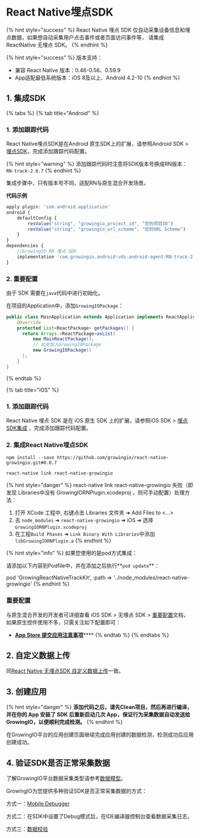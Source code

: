 # React Native埋点SDK

{% hint style="success" %}
React Native 埋点 SDK 仅自动采集设备信息和埋点数据，如果想自动采集用户点击事件或者页面访问事件等， 请集成 ReactNative 无埋点 SDK。
{% endhint %}

{% hint style="success" %}
版本支持：

* 兼容 React Native 版本：0.46-0.56、0.59.9
* App适配最低系统版本：iOS 8及以上、Android 4.2-10
{% endhint %}

## 1. 集成SDK

{% tabs %}
{% tab title="Android" %}
### 1. 添加跟踪代码

React Native埋点SDK是在Android 原生SDK上的扩展，请参照Android SDK &gt; [埋点SDK](../android-sdk/manunl-android-sdk.md)，完成添加跟踪代码配置。

{% hint style="warning" %}
添加跟踪代码时注意将SDK版本号换成RN版本： `RN-track-2.8.7`
{% endhint %}

集成步骤中，只有版本号不同，适配RN与原生混合开发场景。

**代码示例**

```javascript
apply plugin: 'com.android.application'
android {
    defaultConfig {
        resValue("string", "growingio_project_id", "您的项目ID")
        resValue("string", "growingio_url_scheme", "您的URL Scheme")
    }
}
dependencies {
    //GrowingIO RN 埋点 SDK
    implementation 'com.growingio.android:vds-android-agent:RN-track-2.8.2@aar'
}
```

### 2. 重要配置

由于 SDK 需要在`java`代码中进行初始化。

在项目的Application中，添加`GrowingIOPackage`：

```java
public class MainApplication extends Application implements ReactApplication {
    @Override
    protected List<ReactPackage> getPackages() {
      return Arrays.<ReactPackage>asList(
          new MainReactPackage(), 
          // 此处加入GrowingIOPackage
          new GrowingIOPackage()
      );
    }
}
```
{% endtab %}

{% tab title="iOS" %}
### 1. 添加跟踪代码

React Native 埋点 SDK 是在 iOS 原生 SDK 上的扩展，请参照iOS SDK &gt; [埋点 SDK集成](../ios-sdk/manunl-ios-sdk.md) ，完成添加跟踪代码配置。

### 2. 集成React Native埋点SDK

```text
npm install --save https://github.com/growingio/react-native-growingio.git#0.0.7
```

```text
react-native link react-native-growingio
```

{% hint style="danger" %}
react-native link react-native-growingio 失败（即发现 Libraries中没有 GrowingIORNPlugin.xcodeproj ，则可手动配置）处理方法：

1. 打开 XCode 工程中, 右键点击 Libraries 文件夹 ➜ Add Files to &lt;...&gt;
2. 去 `node_modules` ➜ `react-native-growingio` ➜ iOS ➜ 选择 `GrowingIORNPlugin.xcodeproj`
3. 在工程`Build Phases` ➜ `Link Binary With Libraries`中添加`libGrowingIORNPlugin.a`
{% endhint %}

{% hint style="info" %}
如果您使用的是pod方式集成：

请添加以下内容到Podfile中，并在添加之后执行**`pod update`**：

pod 'GrowingReactNativeTrackKit', :path =&gt; '../node\_modules/react-native-growingio'
{% endhint %}

### 重要配置

与原生混合开发的开发者可详细查看 iOS SDK &gt; 无埋点 SDK &gt; [重要配置](../ios-sdk/auto-ios-sdk.md#fu-lu-1-zhong-yao-pei-zhi)文档，如果原生控件使用不多，只需关注如下配置即可：

* **​**[**App Store 提交应用注意事项**](../ios-sdk/auto-ios-sdk.md#app-store-ti-jiao-ying-yong-zhu-yi-shi-xiang)\*\*\*\*
{% endtab %}
{% endtabs %}

## 2. 自定义数据上传

同[React Native 无埋点SDK 自定义数据上传](rn-autosdk.md#4-zi-ding-yi-shu-ju-shang-chuan)一致。

## 3. 创建应用

{% hint style="danger" %}
**添加代码之后，请先Clean项目，然后再进行编译，并在你的 App 安装了 SDK 后重新启动几次 App，保证行为采集数据自动发送给 GrowingIO，以便顺利完成检测。**
{% endhint %}

在GrowingIO平台的应用创建页面继续完成应用创建的数据检测，检测成功后应用创建成功。

## 4. 验证SDK是否正常采集数据 <a id="5-yan-zheng-sdk-shi-fou-zheng-chang-cai-ji-shu-ju"></a>

了解GrowingIO平台数据采集类型请参考[数据模型](../../../introduction/datamodel/)。

GrowingIO为您提供多种验证SDK是否正常采集数据的方式：

方式一：[Mobile Debugger​​](../../debugging/mobile-debugger.md)

方式二：在SDK中设置了Debug模式后，在IDE编译器控制台查看数据采集日志。

方式三：[数据校验](../../../chan-pin-shi-yong-wen-dang-fen-ban/shu-ju-zhong-xin/shu-ju-xiao-yan/datacheck.md)


